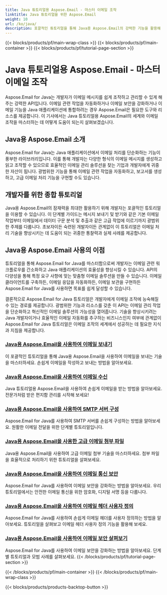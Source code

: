 ```yaml
---
title: Java 튜토리얼용 Aspose.Email - 마스터 이메일 조작
linktitle: Java 튜토리얼을 위한 Aspose.Email
weight: 10
url: /ko/java/
description: 포괄적인 튜토리얼을 통해 Java용 Aspose.Email의 강력한 기능을 활용해 보세요. 이메일 조작, 관리 등에 대해 알아보세요.
---
```


{{< blocks/products/pf/main-wrap-class >}}
{{< blocks/products/pf/main-container >}}
{{< blocks/products/pf/tutorial-page-section >}}

# Java 튜토리얼용 Aspose.Email - 마스터 이메일 조작


Aspose.Email for Java는 개발자가 이메일 메시지를 쉽게 조작하고 관리할 수 있게 해주는 강력한 API입니다. 이메일 관련 작업을 자동화하거나 이메일 보안을 강화하거나 이메일 기능을 Java 애플리케이션에 통합하려는 경우 Aspose.Email은 필요한 도구와 리소스를 제공합니다. 이 기사에서는 Java 튜토리얼용 Aspose.Email의 세계와 이메일 조작을 마스터하는 데 어떻게 도움이 되는지 살펴보겠습니다.

## Java용 Aspose.Email 소개

Aspose.Email for Java는 Java 애플리케이션에서 이메일 처리를 단순화하는 기능이 풍부한 라이브러리입니다. 이를 통해 개발자는 다양한 형식의 이메일 메시지를 생성하고 읽고 조작할 수 있으므로 효율적인 이메일 관리 솔루션을 찾는 기업과 개발자에게 귀중한 자산이 됩니다. 광범위한 기능을 통해 이메일 관련 작업을 자동화하고, 보고서를 생성하고, 고급 이메일 처리 기능을 구현할 수도 있습니다.

## 개발자를 위한 종합 튜토리얼

Java용 Aspose.Email의 잠재력을 최대한 활용하기 위해 개발자는 포괄적인 튜토리얼을 이용할 수 있습니다. 이 단계별 가이드는 메시지 보내기 및 받기와 같은 기본 이메일 작업부터 이메일에서 데이터 구문 분석 및 추출과 같은 고급 작업에 이르기까지 광범위한 주제를 다룹니다. 초보자이든 숙련된 개발자이든 관계없이 이 튜토리얼은 이메일 처리 기술을 향상시키는 데 도움이 되는 귀중한 통찰력과 실제 사례를 제공합니다.

## Java용 Aspose.Email 사용의 이점

튜토리얼을 통해 Aspose.Email for Java를 마스터함으로써 개발자는 이메일 관련 워크플로우를 간소화하고 Java 애플리케이션의 효율성을 향상시킬 수 있습니다. API의 다양성을 통해 특정 요구 사항에 맞는 맞춤형 이메일 솔루션을 만들 수 있습니다. 이메일 클라이언트를 구축하든, 이메일 응답을 자동화하든, 이메일 보관을 구현하든 Aspose.Email for Java를 사용하면 목표를 쉽게 달성할 수 있습니다.

결론적으로 Aspose.Email for Java 튜토리얼은 개발자에게 이메일 조작에 능숙해질 수 있는 경로를 제공합니다. 광범위한 기능과 리소스를 갖춘 이 API는 이메일 관리 작업을 단순화하고 혁신적인 이메일 솔루션의 가능성을 열어줍니다. 기술을 향상시키려는 Java 개발자이거나 효율적인 이메일 자동화를 추구하는 비즈니스인지 여부에 관계없이 Aspose.Email for Java 튜토리얼은 이메일 조작의 세계에서 성공하는 데 필요한 지식과 지침을 제공합니다.

### [Java용 Aspose.Email을 사용하여 이메일 보내기](./sending-emails/)
이 포괄적인 튜토리얼을 통해 Java용 Aspose.Email을 사용하여 이메일을 보내는 기술을 마스터하세요. 손쉽게 이메일을 작성하고 보내는 방법을 알아보세요.
### [Java용 Aspose.Email을 사용하여 이메일 수신](./receiving-emails/)
Java 튜토리얼용 Aspose.Email을 사용하여 손쉽게 이메일을 받는 방법을 알아보세요. 전문가처럼 받은 편지함 관리를 시작해 보세요!
### [Java용 Aspose.Email을 사용하여 SMTP 서버 구성](./configuring-smtp-servers/)
Aspose.Email for Java를 사용하여 SMTP 서버를 손쉽게 구성하는 방법을 알아보세요. 원활한 이메일 전달을 위한 단계별 튜토리얼입니다.
### [Java용 Aspose.Email을 사용한 고급 이메일 첨부 파일](./advanced-email-attachments/)
Java용 Aspose.Email을 사용하여 고급 이메일 첨부 기술을 마스터하세요. 첨부 파일을 효율적으로 처리하기 위한 튜토리얼을 살펴보세요.
### [Java용 Aspose.Email을 사용하여 이메일 통신 보안](./securing-email-communications/)
Aspose.Email for Java를 사용하여 이메일 보안을 강화하는 방법을 알아보세요. 우리 튜토리얼에서는 안전한 이메일 통신을 위한 암호화, 디지털 서명 등을 다룹니다.
### [Java용 Aspose.Email을 사용하여 이메일 헤더 사용자 정의](./customizing-email-headers/)
Aspose.Email for Java를 사용하여 손쉽게 이메일 헤더를 사용자 정의하는 방법을 알아보세요. 튜토리얼을 살펴보고 이메일 헤더 사용자 정의 기능을 활용해 보세요.
### [Java용 Aspose.Email을 사용하여 이메일 보안 살펴보기](./exploring-email-security/)
Aspose.Email for Java를 사용하여 이메일 보안을 강화하는 방법을 알아보세요. 단계별 튜토리얼과 모범 사례를 살펴보세요.
{{< /blocks/products/pf/tutorial-page-section >}}

{{< /blocks/products/pf/main-container >}}
{{< /blocks/products/pf/main-wrap-class >}}

{{< blocks/products/products-backtop-button >}}
